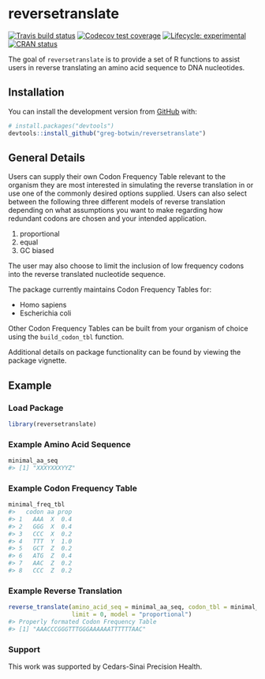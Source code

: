 
<!-- README.md is generated from README.Rmd. Please edit that file -->

# reversetranslate

<!-- badges: start -->

[![Travis build
status](https://travis-ci.org/greg-botwin/reversetranslate.svg?branch=master)](https://travis-ci.org/greg-botwin/reversetranslate)
[![Codecov test
coverage](https://codecov.io/gh/greg-botwin/reversetranslate/branch/master/graph/badge.svg)](https://codecov.io/gh/greg-botwin/reversetranslate?branch=master)
[![Lifecycle:
experimental](https://img.shields.io/badge/lifecycle-experimental-orange.svg)](https://www.tidyverse.org/lifecycle/#experimental)
[![CRAN
status](https://www.r-pkg.org/badges/version/reversetranslate)](https://cran.r-project.org/package=reversetranslate)
<!-- badges: end -->

The goal of `reversetranslate` is to provide a set of R functions to
assist users in reverse translating an amino acid sequence to DNA
nucleotides.

## Installation

You can install the development version from
[GitHub](https://github.com/greg-botwin/reversetranslate) with:

``` r
# install.packages("devtools")
devtools::install_github("greg-botwin/reversetranslate")
```

## General Details

Users can supply their own Codon Frequency Table relevant to the
organism they are most interested in simulating the reverse translation
in or use one of the commonly desired options supplied. Users can also
select between the following three different models of reverse
translation depending on what assumptions you want to make regarding how
redundant codons are chosen and your intended application.

1.  proportional
2.  equal
3.  GC biased

The user may also choose to limit the inclusion of low frequency codons
into the reverse translated nucleotide sequence.

The package currently maintains Codon Frequency Tables for:

  - Homo sapiens
  - Escherichia coli

Other Codon Frequency Tables can be built from your organism of choice
using the `build_codon_tbl` function.

Additional details on package functionality can be found by viewing the
package vignette.

## Example

### Load Package

``` r
library(reversetranslate)
```

### Example Amino Acid Sequence

``` r
minimal_aa_seq
#> [1] "XXXYXXXYYZ"
```

### Example Codon Frequency Table

``` r
minimal_freq_tbl
#>   codon aa prop
#> 1   AAA  X  0.4
#> 2   GGG  X  0.4
#> 3   CCC  X  0.2
#> 4   TTT  Y  1.0
#> 5   GCT  Z  0.2
#> 6   ATG  Z  0.4
#> 7   AAC  Z  0.2
#> 8   CCC  Z  0.2
```

### Example Reverse Translation

``` r
reverse_translate(amino_acid_seq = minimal_aa_seq, codon_tbl = minimal_freq_tbl,
                  limit = 0, model = "proportional")
#> Properly formated Codon Frequency Table
#> [1] "AAACCCGGGTTTGGGAAAAAATTTTTTAAC"
```

### Support

This work was supported by Cedars-Sinai Precision Health.
